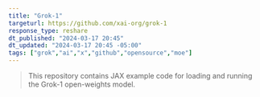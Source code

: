 ```yaml
---
title: "Grok-1"
targeturl: https://github.com/xai-org/grok-1
response_type: reshare
dt_published: "2024-03-17 20:45"
dt_updated: "2024-03-17 20:45 -05:00"
tags: ["grok","ai","x","github","opensource","moe"]
---
```


> This repository contains JAX example code for loading and running the Grok-1 open-weights model.